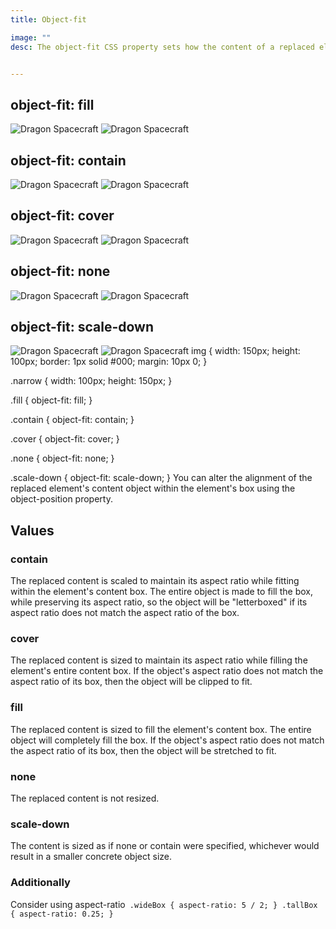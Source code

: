 ```yaml
---
title: Object-fit

image: ""
desc: The object-fit CSS property sets how the content of a replaced element, such as an <img> or <video>, should be resized to fit its container.


---
```


<html-code>
<h2>object-fit: fill</h2>
<img class="fill" src="/WPP/sampleImages/dragon.jpg" alt="Dragon Spacecraft" />

<img class="fill narrow" src="/WPP/sampleImages/dragon.jpg" alt="Dragon Spacecraft" />

<h2>object-fit: contain</h2>
<img class="contain" src="/WPP/sampleImages/dragon.jpg" alt="Dragon Spacecraft" />

<img class="contain narrow" src="/WPP/sampleImages/dragon.jpg" alt="Dragon Spacecraft" />

<h2>object-fit: cover</h2>
<img class="cover" src="/WPP/sampleImages/dragon.jpg" alt="Dragon Spacecraft" />

<img class="cover narrow" src="/WPP/sampleImages/dragon.jpg" alt="Dragon Spacecraft" />

<h2>object-fit: none</h2>
<img class="none" src="/WPP/sampleImages/dragon.jpg" alt="Dragon Spacecraft" />

<img class="none narrow" src="/WPP/sampleImages/dragon.jpg" alt="Dragon Spacecraft" />

<h2>object-fit: scale-down</h2>
<img class="scale-down" src="/WPP/sampleImages/dragon.jpg" alt="Dragon Spacecraft" />

<img class="scale-down narrow" src="/WPP/sampleImages/dragon.jpg" alt="Dragon Spacecraft" />


</html-code>

<css-code>
img {
  width: 150px;
  height: 100px;
  border: 1px solid #000;
  margin: 10px 0;
}

.narrow {
  width: 100px;
  height: 150px;
}

.fill {
  object-fit: fill;
}

.contain {
  object-fit: contain;
}

.cover {
  object-fit: cover;
}

.none {
  object-fit: none;
}

.scale-down {
  object-fit: scale-down;
}
</css-code>
You can alter the alignment of the replaced element's content object within the element's box using the object-position property.

## Values
### **contain**
The replaced content is scaled to maintain its aspect ratio while fitting within the element's content box. The entire object is made to fill the box, while preserving its aspect ratio, so the object will be "letterboxed" if its aspect ratio does not match the aspect ratio of the box.

### **cover**
The replaced content is sized to maintain its aspect ratio while filling the element's entire content box. If the object's aspect ratio does not match the aspect ratio of its box, then the object will be clipped to fit.

### **fill**
The replaced content is sized to fill the element's content box. The entire object will completely fill the box. If the object's aspect ratio does not match the aspect ratio of its box, then the object will be stretched to fit.

### **none**
The replaced content is not resized.

### **scale-down**
The content is sized as if none or contain were specified, whichever would result in a smaller concrete object size.


### **Additionally**
Consider using aspect-ratio` 
.wideBox {
  aspect-ratio: 5 / 2;
}
.tallBox {
  aspect-ratio: 0.25;
}
`